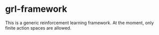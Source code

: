 # grl-framework
This is a generic reinforcement learning framework. At the moment, only finite action spaces are allowed.
